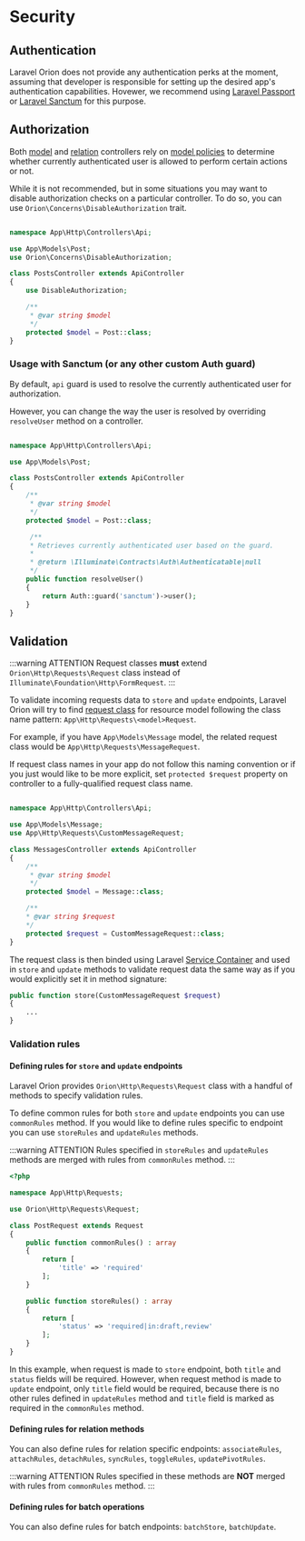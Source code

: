 # Security

## Authentication

Laravel Orion does not provide any authentication perks at the moment, assuming that developer is responsible for setting up the desired app's authentication capabilities. Hovewer, we recommend using [Laravel Passport](https://github.com/laravel/passport) or [Laravel Sanctum](https://github.com/laravel/sanctum) for this purpose.

## Authorization

Both [model](./models.html) and [relation](./relationships.html) controllers rely on [model policies](https://laravel.com/docs/master/authorization#creating-policies) to determine whether currently authenticated user is allowed to perform certain actions or not.

While it is not recommended, but in some situations you may want to disable authorization checks on a particular controller. To do so, you can use `Orion\Concerns\DisableAuthorization` trait.

```php

namespace App\Http\Controllers\Api;

use App\Models\Post;
use Orion\Concerns\DisableAuthorization;

class PostsController extends ApiController
{
    use DisableAuthorization;

    /**
     * @var string $model
     */
    protected $model = Post::class;
}
```

### Usage with Sanctum (or any other custom Auth guard)

By default, `api` guard is used to resolve the currently authenticated user for authorization.

However, you can change the way the user is resolved by overriding `resolveUser` method on a controller.

```php

namespace App\Http\Controllers\Api;

use App\Models\Post;

class PostsController extends ApiController
{
    /**
     * @var string $model
     */
    protected $model = Post::class;

     /**
     * Retrieves currently authenticated user based on the guard.
     *
     * @return \Illuminate\Contracts\Auth\Authenticatable|null
     */
    public function resolveUser()
    {
        return Auth::guard('sanctum')->user();
    }
}
```

## Validation

:::warning ATTENTION
Request classes **must** extend `Orion\Http\Requests\Request` class instead of `Illuminate\Foundation\Http\FormRequest`.
:::

To validate incoming requests data to `store` and `update` endpoints, Laravel Orion will try to find [request class](https://laravel.com/docs/master/validation#form-request-validation) for resource model following the class name pattern:
 `App\Http\Requests\<model>Request`.

For example, if you have `App\Models\Message` model, the related request class would be `App\Http\Requests\MessageRequest`.

If request class names in your app do not follow this naming convention or if you just would like to be more explicit, set `protected $request` property on controller to a fully-qualified request class name.

```php

namespace App\Http\Controllers\Api;

use App\Models\Message;
use App\Http\Requests\CustomMessageRequest;

class MessagesController extends ApiController
{
    /**
     * @var string $model
     */
    protected $model = Message::class;

    /**
    * @var string $request
    */
    protected $request = CustomMessageRequest::class;
}
```

The request class is then binded using Laravel [Service Container](https://laravel.com/docs/master/container) and used in `store` and `update` methods to validate request data the same way as if you would explicitly set it in method signature:

```php
public function store(CustomMessageRequest $request)
{
    ...
}
```

### Validation rules

#### Defining rules for `store` and `update` endpoints

Laravel Orion provides `Orion\Http\Requests\Request` class with a handful of methods to specify validation rules.

To define common rules for both `store` and `update` endpoints you can use `commonRules` method.
If you would like to define rules specific to endpoint you can use `storeRules` and `updateRules` methods.

:::warning ATTENTION
Rules specified in `storeRules` and `updateRules` methods are merged with rules from `commonRules` method.
:::

```php
<?php

namespace App\Http\Requests;

use Orion\Http\Requests\Request;

class PostRequest extends Request
{
    public function commonRules() : array
    {
        return [
            'title' => 'required'
        ];
    }

    public function storeRules() : array
    {
        return [
            'status' => 'required|in:draft,review'
        ];
    }
}
```

In this example, when request is made to `store` endpoint, both `title` and `status` fields will be required. However, when request method is made to `update` endpoint, only `title` field would be required, because there is no other rules defined in `updateRules` method and `title` field is marked as required in the `commonRules` method.

#### Defining rules for relation methods

You can also define rules for relation specific endpoints: `associateRules`, `attachRules`, `detachRules`, `syncRules`, `toggleRules`, `updatePivotRules`.

:::warning ATTENTION
Rules specified in these methods are **NOT** merged with rules from `commonRules` method.
:::

#### Defining rules for batch operations

You can also define rules for batch endpoints: `batchStore`, `batchUpdate`.

